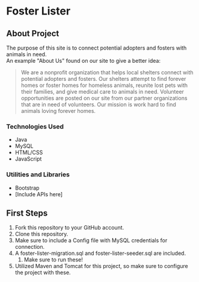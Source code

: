 # Foster Lister
## About Project
The purpose of this site is to connect potential adopters and fosters with animals in need. 
<br>
An example "About Us" found on our site to give a better idea:

>We are a nonprofit organization that helps local shelters connect with potential adopters and fosters.
Our shelters attempt to find forever homes or foster homes for homeless animals, reunite lost pets with their families, and give medical care to animals in need. 
Volunteer opportunities are posted on our site from our partner organizations that are in need of volunteers. 
Our mission is work hard to find animals loving forever homes.

### Technologies Used
* Java
* MySQL
* HTML/CSS
* JavaScript

### Utilities and Libraries
* Bootstrap
* [Include APIs here]

## First Steps
1. Fork this repository to your GitHub account.
1. Clone this repository.
1. Make sure to include a Config file with MySQL credentials for connection.
1. A foster-lister-migration.sql and foster-lister-seeder.sql are included.
    1. Make sure to run these!
1. Utilized Maven and Tomcat for this project, so make sure to configure the project with these.
